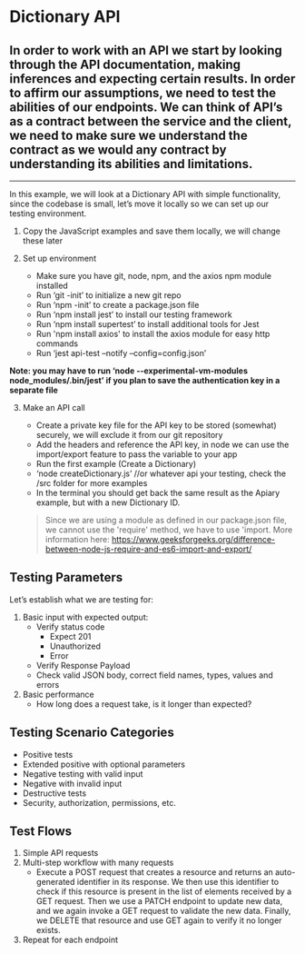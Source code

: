 # Dictionary API

## In order to work with an API we start by looking through the API documentation, making inferences and expecting certain results. In order to affirm our assumptions, we need to test the abilities of our endpoints. We can think of API’s as a contract between the service and the client, we need to make sure we understand the contract as we would any contract by understanding its abilities and limitations.
***
In this example, we will look at a Dictionary API with simple functionality, since the codebase is small, let’s move it locally so we can set up our testing environment.

1.	Copy the JavaScript examples and save them locally, we will change these later
2.	Set up environment

    -	Make sure you have git, node, npm, and the axios npm module installed
    -	Run ‘git -init’ to initialize a new git repo
    -	Run ‘npm -init’ to create a package.json file
    -	Run ‘npm install jest’ to install our testing framework
    - Run ‘npm install supertest’ to install additional tools for Jest
    - Run 'npm install axios' to install the axios module for easy http commands
    - Run ‘jest api-test –notify –config=config.json’

**Note: you may have to run ‘node --experimental-vm-modules node_modules/.bin/jest’ if you plan to save the authentication key in a separate file**

3.	Make an API call
  
    - Create a private key file for the API key to be stored (somewhat) securely, we will exclude it from our git repository
    - Add the headers and reference the API key, in node we can use the import/export feature to pass the variable to your app
    - Run the first example (Create a Dictionary)
    - ‘node createDictionary.js’ //or whatever api your testing, check the /src folder for more examples
    - In the terminal you should get back the same result as the Apiary example, but with a new Dictionary ID.

    > Since we are using a module as defined in our package.json file, we cannot use the 'require' method, we have to use 'import. 
    > More information here: https://www.geeksforgeeks.org/difference-between-node-js-require-and-es6-import-and-export/

## Testing Parameters

Let’s establish what we are testing for:

1.	Basic input with expected output:
    - Verify status code
        - Expect 201
        - Unauthorized
        - Error
    - Verify Response Payload
    - Check valid JSON body, correct field names, types, values and errors
2.	Basic performance
    - How long does a request take, is it longer than expected?
    
## Testing Scenario Categories
  - Positive tests
  - Extended positive with optional parameters
  - Negative testing with valid input
  - Negative with invalid input
  - Destructive tests
  - Security, authorization, permissions, etc.

## Test Flows
1.	Simple API requests
2.	Multi-step workflow with many requests
    - Execute a POST request that creates a resource and returns an auto-generated identifier in its response. We then use this identifier to check if this resource is present in the list of elements received by a GET request. Then we use a PATCH endpoint to update new data, and we again invoke a GET request to validate the new data. Finally, we DELETE that resource and use GET again to verify it no longer exists.
3.	Repeat for each endpoint
